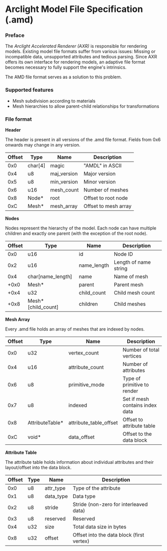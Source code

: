# Arclight Model File Specification (.amd)

### Preface

The *Arclight Accelerated Renderer (AXR)* is responsible for rendering models. 
Existing model file formats suffer from various issues: Missing or incompatible data, unsupported attributes and tedious parsing.
Since AXR offers its own interface for rendering models, an adaptive file format becomes necessary to fully support the engine's intrinsics.

The AMD file format serves as a solution to this problem.

### Supported features
- Mesh subdivision according to materials
- Mesh hierarchies to allow parent-child relationships for transformations

### File format

**Header**

The header is present in all versions of the .amd file format. Fields from 0x6 onwards may change in any version.

| Offset | Type    | Name        | Description          |
|--------|---------|-------------|----------------------|
| 0x0    | char[4] | magic       | "AMDL" in ASCII      |
| 0x4    | u8      | maj_version | Major version        |
| 0x5    | u8      | min_version | Minor version        |
| 0x6    | u16     | mesh_count  | Number of meshes     |
| 0x8    | Node*   | root        | Offset to root node  |
| 0xC    | Mesh*   | mesh_array  | Offset to mesh array |

**Nodes**

Nodes represent the hierarchy of the model. Each node can have multiple children and exactly one parent (with the exception of the root node).

| Offset | Type               | Name        | Description           |
|--------|--------------------|-------------|-----------------------|
| 0x0    | u16                | id          | Node ID               |
| 0x2    | u16                | name_length | Length of name string |
| 0x4    | char[name_length]  | name        | Name of mesh          |
| +0x0   | Mesh*              | parent      | Parent mesh           |
| +0x4   | u32                | child_count | Child mesh count      |
| +0x8   | Mesh*[child_count] | children    | Child meshes          |

**Mesh Array**

Every .amd file holds an array of meshes that are indexed by nodes.

| Offset | Type               | Name                   | Description                     |
|--------|--------------------|------------------------|---------------------------------|
| 0x0    | u32                | vertex_count           | Number of total vertices        |
| 0x4    | u16                | attribute_count        | Number of attributes            |
| 0x6    | u8                 | primitive_mode         | Type of primitive to render     |
| 0x7    | u8                 | indexed                | Set if mesh contains index data |
| 0x8    | AttributeTable*    | attribute_table_offset | Offset to attribute table       |
| 0xC    | void*              | data_offset            | Offset to the data block        |

**Attribute Table**

The attribute table holds information about individual attributes and their layout/offset into the data block.

| Offset | Type | Name      | Description                               |
|--------|------|-----------|-------------------------------------------|
| 0x0    | u8   | attr_type | Type of the attribute                     |
| 0x1    | u8   | data_type | Data type                                 |
| 0x2    | u8   | stride    | Stride (non-zero for interleaved data)    |
| 0x3    | u8   | reserved  | Reserved                                  |
| 0x4    | u32  | size      | Total data size in bytes                  |
| 0x8    | u32  | offset    | Offset into the data block (first vertex) |